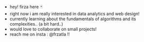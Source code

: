 - hey! firza here 🃏
- right now i am really interested in data analytics and web design!
- currently learning about the fundamentals of algorithms and its complexities.. (a bit hard..)
- would love to collaborate on small projects!
- reach me on insta : @frzatla !!
  

<!---
frzatla/frzatla is a ✨ special ✨ repository because its `README.md` (this file) appears on your GitHub profile.
You can click the Preview link to take a look at your changes.
--->
